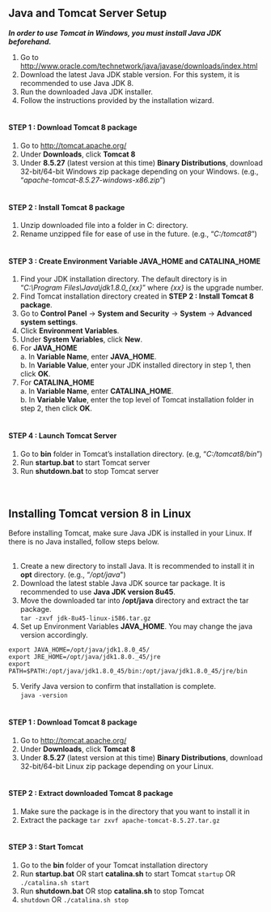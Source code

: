 

## Java and Tomcat Server Setup

***In order to use Tomcat in Windows, you must install Java JDK beforehand.***
1.	Go to http://www.oracle.com/technetwork/java/javase/downloads/index.html
2.	Download the latest Java JDK stable version. For this system, it is recommended to use Java JDK 8.
3.	Run the downloaded Java JDK installer.
4.	Follow the instructions provided by the installation wizard.
<br><br>
#### STEP 1 : Download Tomcat 8 package
1.	Go to http://tomcat.apache.org/
2.	Under **Downloads**, click **Tomcat 8**
3.	Under **8.5.27** (latest version at this time) **Binary Distributions**, download 32-bit/64-bit Windows zip package depending on your Windows. (e.g., “*apache-tomcat-8.5.27-windows-x86.zip*”)
<br><br>
#### STEP 2 : Install Tomcat 8 package
1.	Unzip downloaded file into a folder in C: directory.
2.	Rename unzipped file for ease of use in the future. (e.g., “*C:/tomcat8*”)
<br><br>
#### STEP 3 : Create Environment Variable JAVA_HOME and CATALINA_HOME
1.	Find your JDK installation directory.
The default directory is in “*C:\Program Files\Java\jdk1.8.0_{xx}*” where *{xx}* is the upgrade number.
2.	Find Tomcat installation directory created in **STEP 2 : Install Tomcat 8 package**.
3.	Go to **Control Panel** → **System and Security** → **System** → **Advanced system settings**.
4.	Click **Environment Variables**.
5.	Under **System Variables**, click **New**.
6.	For **JAVA_HOME**<br>
a.	In **Variable Name**, enter **JAVA_HOME**.<br>
b.	In **Variable Value**, enter your JDK installed directory in step 1, then click **OK**.<br>
7.	For **CATALINA_HOME**<br>
a.	In **Variable Name**, enter **CATALINA_HOME**.<br>
b.	In **Variable Value**, enter the top level of Tomcat installation folder in step 2, then click **OK**.
<br><br>
#### STEP 4 : Launch Tomcat Server
1.	Go to **bin** folder in Tomcat’s installation directory. (e.g, “*C:/tomcat8/bin*”)
2.	Run **startup.bat** to start Tomcat server
3.	Run **shutdown.bat** to stop Tomcat server
<br><br><br>
## Installing Tomcat version 8 in Linux

Before installing Tomcat, make sure Java JDK is installed in your Linux. If there is no Java installed, follow steps below.
<br><br>
1.	Create a new directory to install Java. It is recommended to install it in **opt** directory. (e.g., “*/opt/java*")
2.	Download the latest stable Java JDK source tar package. It is recommended to use **Java JDK version 8u45**. 
3.	Move the downloaded tar into **/opt/java** directory and extract the tar package.
<br>`tar -zxvf jdk-8u45-linux-i586.tar.gz`
4.	Set up Environment Variables **JAVA_HOME**. You may change the java version accordingly.
```
export JAVA_HOME=/opt/java/jdk1.8.0_45/	
export JRE_HOME=/opt/java/jdk1.8.0._45/jre 	
export PATH=$PATH:/opt/java/jdk1.8.0_45/bin:/opt/java/jdk1.8.0_45/jre/bin
```
5.	Verify Java version to confirm that installation is complete.
<br>`java -version`
<br><br>
#### STEP 1 : Download Tomcat 8 package
1.	Go to http://tomcat.apache.org/
2.	Under **Downloads**, click **Tomcat 8**
3.	Under **8.5.27** (latest version at this time) **Binary Distributions**, download 32-bit/64-bit Linux zip package depending on your Linux.
<br><br>
#### STEP 2 : Extract downloaded Tomcat 8 package
1.	Make sure the package is in the directory that you want to install it in
2.	Extract the package
`tar zxvf apache-tomcat-8.5.27.tar.gz`
<br><br>
#### STEP 3 : Start Tomcat
1.	Go to the **bin** folder of your Tomcat installation directory
2.	Run **startup.bat** OR start **catalina.sh** to start Tomcat
`startup` OR `./catalina.sh start`
4.	Run **shutdown.bat** OR stop **catalina.sh** to stop Tomcat
5.	`shutdown` OR `./catalina.sh stop`

